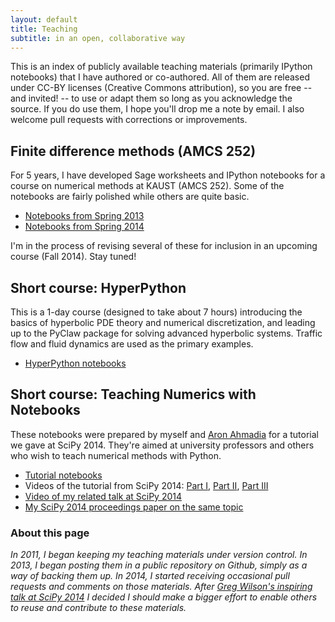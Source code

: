 ```yaml
---
layout: default
title: Teaching
subtitle: in an open, collaborative way
---
```


This is an index of publicly available teaching materials 
(primarily IPython notebooks) that I have authored or co-authored.
All of them are released under CC-BY licenses (Creative Commons attribution),
so you are free -- and invited! -- to use or adapt them so long as you
acknowledge the source.  If you do use them, I hope you'll drop me
a note by email.  I also welcome pull requests with corrections or
improvements.

## Finite difference methods (AMCS 252)

For 5 years, I have developed Sage worksheets and IPython notebooks
for a course on numerical methods at KAUST (AMCS 252).
Some of the notebooks are fairly polished while others are quite 
basic.

 - [Notebooks from Spring 2013](http://github.com/ketch/finite-difference-course/)
 - [Notebooks from Spring 2014](http://github.com/ketch/AMCS252/)

I'm in the process of revising several of these for inclusion in an
upcoming course (Fall 2014).  Stay tuned!

## Short course: HyperPython

This is a 1-day course (designed to take about 7 hours) introducing the
basics of hyperbolic PDE theory and numerical discretization, and leading
up to the PyClaw package for solving advanced hyperbolic systems.  Traffic
flow and fluid dynamics are used as the primary examples.

 - [HyperPython notebooks](http://github.com/ketch/HyperPython/)

## Short course: Teaching Numerics with Notebooks

These notebooks were prepared by myself and [Aron Ahmadia](http://aron.ahamadia.net)
for a tutorial we gave at SciPy 2014.  They're aimed at university professors
and others who wish to teach numerical methods with Python.

 - [Tutorial notebooks](http://github.com/ketch/tnmwin)
 - Videos of the tutorial from SciPy 2014: [Part I](https://www.youtube.com/watch?v=L-caFdJMR9E),
   [Part II](https://www.youtube.com/watch?v=cm0oVqbxssU),
   [Part III](https://www.youtube.com/watch?v=rpGghGDEkZE)
 - [Video of my related talk at SciPy 2014](https://www.youtube.com/watch?v=OaP6LiZuaFM)
 - [My SciPy 2014 proceedings paper on the same topic](https://github.com/scipy-conference/scipy_proceedings/pull/82)


### About this page

*In 2011, I began keeping my teaching materials under version control.
In 2013, I began posting them in a public repository on Github, simply as a way
of backing them up.  In 2014, I started receiving occasional pull requests and
comments on those materials.  After 
[Greg Wilson's inspiring talk at SciPy 2014](https://www.youtube.com/watch?v=1e26rp6qPbA)
I decided I should make a bigger effort to enable others to reuse and
contribute to these materials.*
